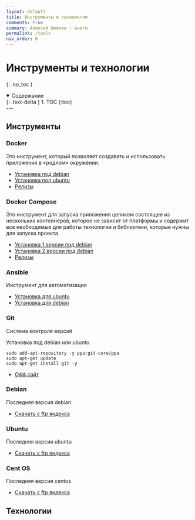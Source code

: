 ```yaml
---
layout: default
title: Инструменты и технологии
comments: true
summary: Алексей Шмелев - книги
permalink: /tools
nav_order: 6
---
```


# Инструменты и технологии
{: .no_toc }

<details open markdown="block">
  <summary>
    Содержание
  </summary>
  {: .text-delta }
1. TOC
{:toc}
</details>
---

## Инструменты

### Docker

Это инструмент, который позволяет создавать и использовать приложения в «родном» окружении.

- [Установка под debian](https://docs.docker.com/engine/install/debian/#install-using-the-repository)
- [Установка под ubuntu](https://docs.docker.com/engine/install/ubuntu/#install-using-the-repository)
- [Релизы](https://github.com/docker/cli/tags)

### Docker Compose

Это инструмент для запуска приложения целиком состоящее из нескольких контейнеров, которое не зависит от платформы и 
содержит все необходимые для работы технологии и библиотеки, которые нужны для запуска проекта

- [Установка 1 версии под debian](https://docs.docker.com/compose/install/#install-compose-on-linux-systems)
- [Установка 2 версии под debian](https://docs.docker.com/compose/cli-command/#install-on-linux)
- [Релизы](https://github.com/docker/compose/tags)

### Ansible

Инструмент для автоматизации

- [Установка для ubuntu](https://docs.ansible.com/ansible/latest/installation_guide/intro_installation.html#installing-ansible-on-ubuntu)
- [Установка для debian](https://docs.ansible.com/ansible/latest/installation_guide/intro_installation.html#installing-ansible-on-debian)

### Git

Система контроля версий

Установка под debian или ubuntu
```shell
sudo add-apt-repository -y ppa:git-core/ppa
sudo apt-get update
sudo apt-get install git -y
```

- [Офф сайт](https://git-scm.com/)

### Debian

Последняя версия debian

- [Скачать с ftp яндекса](https://mirror.yandex.ru/debian-cd/current/amd64/bt-cd/)

### Ubuntu

Последняя версия ubuntu

- [Скачать с ftp яндекса](https://mirror.yandex.ru/ubuntu-releases/22.04/)

### Cent OS

Последняя версия centos

- [Скачать с ftp яндекса](https://mirror.yandex.ru/centos/8-stream/isos/x86_64/)

## Технологии